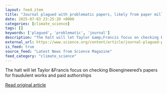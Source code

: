 ```yaml
---
layout: feed_item
title: "Journal plagued with problematic papers, likely from paper mills, pauses submissions"
date: 2025-07-03 23:25:20 +0000
categories: [climate_science]
tags: []
keywords: ['plagued', 'problematic', 'journal']
description: "The halt will let Taylor &amp;Francis focus on checking Bioengineered’s papers for fraudulent works and paid authorships"
external_url: https://www.science.org/content/article/journal-plagued-problematic-papers-likely-paper-mills-pauses-submissions
is_feed: true
source_feed: "Latest News from Science Magazine"
feed_category: "climate_science"
---
```


The halt will let Taylor &amp;Francis focus on checking Bioengineered’s papers for fraudulent works and paid authorships

[Read original article](https://www.science.org/content/article/journal-plagued-problematic-papers-likely-paper-mills-pauses-submissions)
